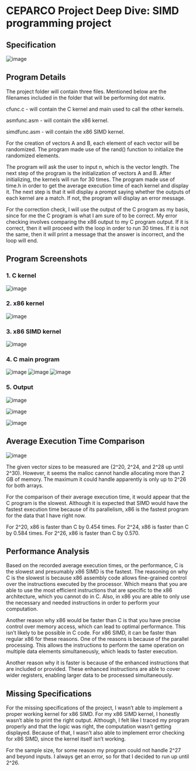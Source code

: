 # CEPARCO Project Deep Dive: SIMD programming project 
## Specification
![image](https://github.com/DDGC7/CEPARCO-SIMD-programming-project/assets/99391788/1f89daec-982b-4c03-83ea-35a42e75865b)

## Program Details
The project folder will contain three files. Mentioned below are the filenames included in the folder that will be performing dot matrix.

cfunc.c - will contain the C kernel and main used to call the other kernels.

asmfunc.asm - will contain the x86 kernel.

simdfunc.asm - will contain the x86 SIMD kernel.

For the creation of vectors A and B, each element of each vector will be randomized. The program made use of the rand() function to initialize the randomized elements. 

 The program will ask the user to input n, which is the vector length. The next step of the program is the initialization of vectors A and B. After initializing, the kernels will run for 30 times. The program made use of time.h in order to get the average execution time of each kernel and display it. The next step is that it will display a prompt saying whether the outputs of each kernel are a match. If not, the program will display an error message. 

For the correction check, I will use the output of the C program as my basis, since for me the C program is what I am sure of to be correct. My error checking involves comparing the x86 output to my C program output. If it is correct, then it will proceed with the loop in order to run 30 times. If it is not the same, then it will print a message that the answer is incorrect, and the loop will end. 

## Program Screenshots
### 1. C kernel
![image](https://github.com/DDGC7/CEPARCO-SIMD-programming-project/assets/99391788/0b8ce382-b1f7-4b74-8c2f-f518f68f4a99)
### 2. x86 kernel
![image](https://github.com/DDGC7/CEPARCO-SIMD-programming-project/assets/99391788/390750dc-150b-446f-9a3c-4a90a2ae7fb2)
### 3. x86 SIMD kernel
![image](https://github.com/DDGC7/CEPARCO-SIMD-programming-project/assets/99391788/a97ae923-edfc-46d1-81f2-5873093c8926)
### 4. C main program
![image](https://github.com/DDGC7/CEPARCO-SIMD-programming-project/assets/99391788/4aff5cb8-794c-40fe-9a01-39fc481ae175)
![image](https://github.com/DDGC7/CEPARCO-SIMD-programming-project/assets/99391788/513030ab-1647-42c1-8787-7bbc0ebee5ec)
![image](https://github.com/DDGC7/CEPARCO-SIMD-programming-project/assets/99391788/ed0d6a7e-e6c5-4e94-937f-ddccd270533c)
### 5. Output
![image](https://github.com/DDGC7/CEPARCO-SIMD-programming-project/assets/99391788/4995096f-6856-42aa-9ff7-01aa4711e588)

![image](https://github.com/DDGC7/CEPARCO-SIMD-programming-project/assets/99391788/4e8c8e2f-3dd3-4769-a847-72c8966e02ad)

![image](https://github.com/DDGC7/CEPARCO-SIMD-programming-project/assets/99391788/7d7be8d9-797c-4d48-a71b-ef71ccc8a4f7)


## Average Execution Time Comparison 
![image](https://github.com/DDGC7/CEPARCO-SIMD-programming-project/assets/99391788/d4b3ac63-8dd5-486a-9b7d-007f40e42255)

The given vector sizes to be measured are {2^20, 2^24, and 2^28 up until 2^30). However, it seems the malloc cannot handle allocating more than 2 GB of memory. The maximum it could handle apparently is only up to 2^26 for both arrays. 

For the comparison of their average execution time, it would appear that the C program is the slowest. Although it is expected that SIMD would have the fastest execution time because of its parallelism, x86 is the fastest program for the data that I have right now. 

For 2^20, x86 is faster than C by 0.454 times.
For 2^24, x86 is faster than C by 0.584 times.
For 2^26, x86 is faster than C by 0.570.

## Performance Analysis

Based on the recorded average execution times, or the performance, C is the slowest and presumably x86 SIMD is the fastest. The reasoning on why C is the slowest is because x86 assembly code allows fine-grained control over the instructions executed by the processor. Which means that you are able to use the most efficient instructions that are specific to the x86 architecture, which you cannot do in C. Also, in x86 you are able to only use the necessary and needed instructions in order to perform your computation. 

Another reason why x86 would be faster than C is that you have precise control over memory access, which can lead to optimal performance. This isn’t likely to be possible in C code. For x86 SIMD, it can be faster than regular x86 for these reasons. One of the reasons is because of the parallel processing. This allows the instructions to perform the same operation on multiple data elements simultaneously, which leads to faster execution. 

Another reason why it is faster is because of the enhanced instructions that are included or provided. These enhanced instructions are able to cover wider registers, enabling larger data to be processed simultaneously. 

## Missing Specifications

For the missing specifications of the project, I wasn’t able to implement a proper working kernel for x86 SIMD.  For my x86 SIMD kernel, I honestly wasn’t able to print the right output. Although, I felt like I traced my program properly and that the logic was right, the computation wasn’t getting displayed. Because of that, I wasn’t also able to implement error checking for x86 SIMD, since the kernel itself isn’t working. 

For the sample size, for some reason my program could not handle 2^27 and beyond inputs. I always get an error, so for that I decided to run up until 2^26.

